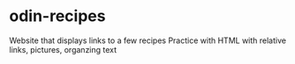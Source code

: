 # odin-recipes
Website that displays links to a few recipes
Practice with HTML with relative links, pictures, organzing text
